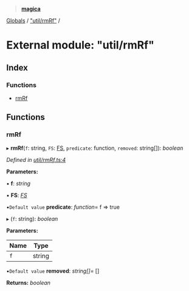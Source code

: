 > **[magica](../README.md)**

[Globals](../README.md) / ["util/rmRf"](_util_rmrf_.md) /

# External module: "util/rmRf"

## Index

### Functions

* [rmRf](_util_rmrf_.md#rmrf)

## Functions

###  rmRf

▸ **rmRf**(`f`: string, `FS`: [FS](../interfaces/_file_emscriptenfs_.fs.md), `predicate`: function, `removed`: string[]): *boolean*

*Defined in [util/rmRf.ts:4](https://github.com/cancerberoSgx/magica/blob/1131304/src/util/rmRf.ts#L4)*

**Parameters:**

▪ **f**: *string*

▪ **FS**: *[FS](../interfaces/_file_emscriptenfs_.fs.md)*

▪`Default value`  **predicate**: *function*=  f => true

▸ (`f`: string): *boolean*

**Parameters:**

Name | Type |
------ | ------ |
`f` | string |

▪`Default value`  **removed**: *string[]*=  []

**Returns:** *boolean*